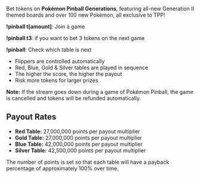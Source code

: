 Bet tokens on **Pokémon Pinball Generations**, featuring all-new Generation II themed boards and over 100 new Pokémon, all exclusive to TPP!

**!pinball t\[amount\]**: Join a game  

**!pinball t3**: if you want to bet 3 tokens on the next game

**!pinball**: Check which table is next

- Flippers are controlled automatically
- Red, Blue, Gold & Silver tables are played in sequence
- The higher the score, the higher the payout
- Risk more tokens for larger prizes

**Note:** If the stream goes down during a game of Pokémon Pinball, the game is cancelled and tokens will be refunded automatically.

## Payout Rates

- **Red Table:** 27,000,000 points per payout multiplier
- **Gold Table:** 27,000,000 points per payout multiplier
- **Blue Table:** 42,000,000 points per payout multiplier
- **Silver Table:** 42,500,000 points per payout multiplier

The number of points is set so that each table will have a payback percentage of approximately 100% over time.